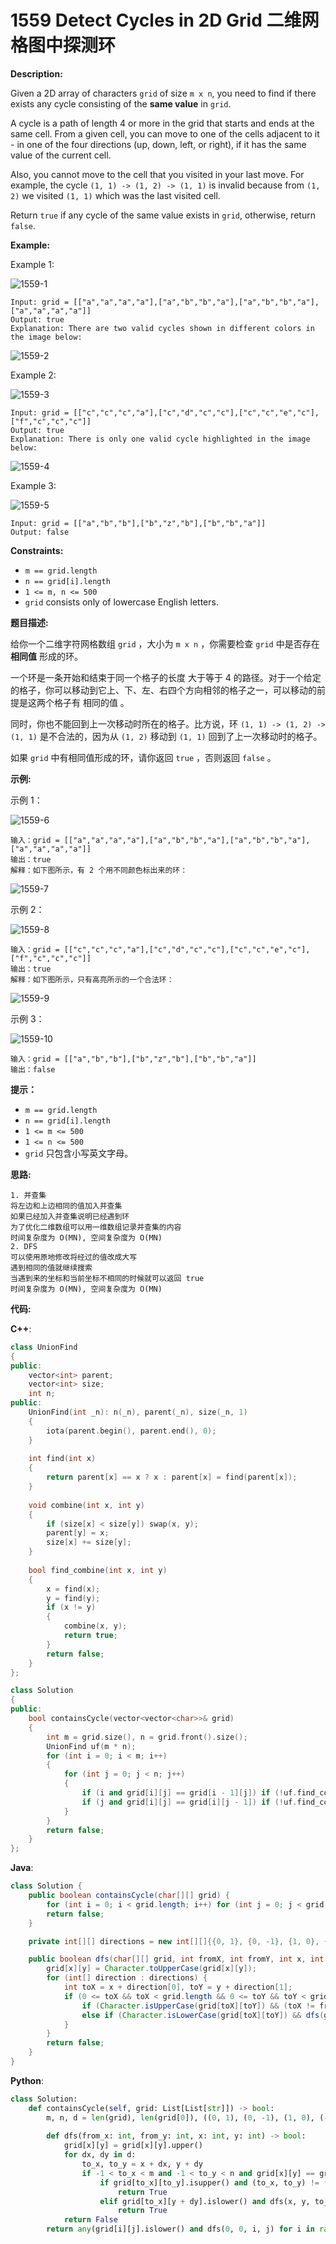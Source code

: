 # 1559 Detect Cycles in 2D Grid 二维网格图中探测环

__Description:__

Given a 2D array of characters `grid` of size `m x n`, you need to find if there exists any cycle consisting of the __same value__ in `grid`.

A cycle is a path of length 4 or more in the grid that starts and ends at the same cell. From a given cell, you can move to one of the cells adjacent to it - in one of the four directions (up, down, left, or right), if it has the same value of the current cell.

Also, you cannot move to the cell that you visited in your last move. For example, the cycle `(1, 1) -> (1, 2) -> (1, 1)` is invalid because from `(1, 2)` we visited `(1, 1)` which was the last visited cell.

Return `true` if any cycle of the same value exists in `grid`, otherwise, return `false`.

__Example:__

Example 1:

![1559-1](https://assets.leetcode.com/uploads/2020/07/15/1.png)

```text
Input: grid = [["a","a","a","a"],["a","b","b","a"],["a","b","b","a"],["a","a","a","a"]]
Output: true
Explanation: There are two valid cycles shown in different colors in the image below:
```

![1559-2](https://assets.leetcode.com/uploads/2020/07/15/11.png)

Example 2:

![1559-3](https://assets.leetcode.com/uploads/2020/07/15/22.png)

```text
Input: grid = [["c","c","c","a"],["c","d","c","c"],["c","c","e","c"],["f","c","c","c"]]
Output: true
Explanation: There is only one valid cycle highlighted in the image below:
```

![1559-4](https://assets.leetcode.com/uploads/2020/07/15/2.png)

Example 3:

![1559-5](https://assets.leetcode.com/uploads/2020/07/15/3.png)

```text
Input: grid = [["a","b","b"],["b","z","b"],["b","b","a"]]
Output: false
```

__Constraints:__

- `m == grid.length`
- `n == grid[i].length`
- `1 <= m, n <= 500`
- `grid` consists only of lowercase English letters.

__题目描述:__

给你一个二维字符网格数组 `grid` ，大小为 `m x n` ，你需要检查 `grid` 中是否存在 __相同值__ 形成的环。

一个环是一条开始和结束于同一个格子的长度 大于等于 4 的路径。对于一个给定的格子，你可以移动到它上、下、左、右四个方向相邻的格子之一，可以移动的前提是这两个格子有 相同的值 。

同时，你也不能回到上一次移动时所在的格子。比方说，环  `(1, 1) -> (1, 2) -> (1, 1)` 是不合法的，因为从 `(1, 2)` 移动到 `(1, 1)` 回到了上一次移动时的格子。

如果 `grid` 中有相同值形成的环，请你返回 `true` ，否则返回 `false` 。

__示例:__

示例 1：

![1559-6](https://assets.leetcode-cn.com/aliyun-lc-upload/uploads/2020/08/22/5482e1.png)

```text
输入：grid = [["a","a","a","a"],["a","b","b","a"],["a","b","b","a"],["a","a","a","a"]]
输出：true
解释：如下图所示，有 2 个用不同颜色标出来的环：
```

![1559-7](https://assets.leetcode-cn.com/aliyun-lc-upload/uploads/2020/08/22/5482e11.png)

示例 2：

![1559-8](https://assets.leetcode-cn.com/aliyun-lc-upload/uploads/2020/08/22/5482e2.png)

```text
输入：grid = [["c","c","c","a"],["c","d","c","c"],["c","c","e","c"],["f","c","c","c"]]
输出：true
解释：如下图所示，只有高亮所示的一个合法环：
```

![1559-9](https://assets.leetcode-cn.com/aliyun-lc-upload/uploads/2020/08/22/5482e22.png)

示例 3：

![1559-10](https://assets.leetcode-cn.com/aliyun-lc-upload/uploads/2020/08/22/5482e3.png)

```text
输入：grid = [["a","b","b"],["b","z","b"],["b","b","a"]]
输出：false
```

__提示：__

- `m == grid.length`
- `n == grid[i].length`
- `1 <= m <= 500`
- `1 <= n <= 500`
- `grid` 只包含小写英文字母。

__思路:__

```text
1. 并查集
将左边和上边相同的值加入并查集
如果已经加入并查集说明已经遇到环
为了优化二维数组可以用一维数组记录并查集的内容
时间复杂度为 O(MN), 空间复杂度为 O(MN)
2. DFS
可以使用原地修改将经过的值改成大写
遇到相同的值就继续搜索
当遇到来的坐标和当前坐标不相同的时候就可以返回 true
时间复杂度为 O(MN), 空间复杂度为 O(MN)
```

__代码:__

__C++__:

```C++
class UnionFind 
{
public:
    vector<int> parent;
    vector<int> size;
    int n;
public:
    UnionFind(int _n): n(_n), parent(_n), size(_n, 1) 
    {
        iota(parent.begin(), parent.end(), 0);
    }
    
    int find(int x) 
    {
        return parent[x] == x ? x : parent[x] = find(parent[x]);
    }
    
    void combine(int x, int y) 
    {
        if (size[x] < size[y]) swap(x, y);
        parent[y] = x;
        size[x] += size[y];
    }
    
    bool find_combine(int x, int y) 
    {
        x = find(x);
        y = find(y);
        if (x != y) 
        {
            combine(x, y);
            return true;
        }
        return false;
    }
};

class Solution 
{
public:
    bool containsCycle(vector<vector<char>>& grid) 
    {
        int m = grid.size(), n = grid.front().size();
        UnionFind uf(m * n);
        for (int i = 0; i < m; i++) 
        {
            for (int j = 0; j < n; j++) 
            {
                if (i and grid[i][j] == grid[i - 1][j]) if (!uf.find_combine(i * n + j, (i - 1) * n + j)) return true;
                if (j and grid[i][j] == grid[i][j - 1]) if (!uf.find_combine(i * n + j, i * n + j - 1)) return true;
            }
        }
        return false;
    }
};
```

__Java__:

```Java
class Solution {
    public boolean containsCycle(char[][] grid) {
        for (int i = 0; i < grid.length; i++) for (int j = 0; j < grid[0].length; j++) if (Character.isLowerCase(grid[i][j]) && dfs(grid, 0, 0, i, j)) return true;
        return false;
    }

    private int[][] directions = new int[][]{{0, 1}, {0, -1}, {1, 0}, {-1, 0}};

    public boolean dfs(char[][] grid, int fromX, int fromY, int x, int y) {
        grid[x][y] = Character.toUpperCase(grid[x][y]);
        for (int[] direction : directions) {
            int toX = x + direction[0], toY = y + direction[1];
            if (0 <= toX && toX < grid.length && 0 <= toY && toY < grid[0].length && grid[x][y] == Character.toUpperCase(grid[toX][toY])) {
                if (Character.isUpperCase(grid[toX][toY]) && (toX != fromX || toY != fromY)) return true;
                else if (Character.isLowerCase(grid[toX][toY]) && dfs(grid, x, y, toX, toY)) return true;
            }
        }
        return false;
    }
}
```

__Python__:

```Python
class Solution:
    def containsCycle(self, grid: List[List[str]]) -> bool:
        m, n, d = len(grid), len(grid[0]), ((0, 1), (0, -1), (1, 0), (-1, 0))
        
        def dfs(from_x: int, from_y: int, x: int, y: int) -> bool:
            grid[x][y] = grid[x][y].upper()
            for dx, dy in d:
                to_x, to_y = x + dx, y + dy
                if -1 < to_x < m and -1 < to_y < n and grid[x][y] == grid[to_x][to_y].upper():
                    if grid[to_x][to_y].isupper() and (to_x, to_y) != (from_x, from_y):
                        return True
                    elif grid[to_x][y + dy].islower() and dfs(x, y, to_x, to_y):
                        return True
            return False
        return any(grid[i][j].islower() and dfs(0, 0, i, j) for i in range(m) for j in range(n))
```
